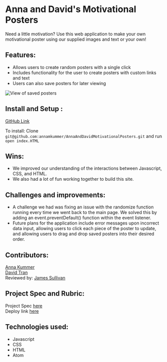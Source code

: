 # Anna and David's Motivational Posters
  Need a little motivation? Use this web application to make your own motivational
  poster using our supplied images and text or your own!

## Features:
  - Allows users to create random posters with a single click
  - Includes functionality for the user to create posters with custom links and text
  - Users can also save posters for later viewing

![View of saved posters](https://user-images.githubusercontent.com/60856601/132134634-d6ea73ce-c310-4964-b45a-4ea4a0097dca.png)

## Install and Setup :
[GitHub Link](https://github.com/annamkummer/AnnaAndDavidMotivationalPosters)

To install: Clone `git@github.com:annamkummer/AnnaAndDavidMotivationalPosters.git`
and run `open index.HTML`

## Wins:
  - We improved our understanding of the interactions between Javascript, CSS, and HTML.
  - We also had a lot of fun working together to build this site.

## Challenges and improvements:
  - A challenge we had was fixing an issue with the randomize function running every time we went back to the main page. We solved this by adding an event.preventDefault() function within the event listener.
  - Future plans for the application include error messages upon incorrect data input, allowing users to click each piece of the poster to update, and allowing users to drag and drop saved posters into their desired order.

## Contributors:
[Anna Kummer](https://github.com/annamkummer)<br>
[David Tran](https://github.com/isleofyou)<br>
Reviewed by: [James Sullivan](https://github.com/jsullivan5)

## Project Spec and Rubric:
Project Spec [here](https://frontend.turing.io/projects/module-1/hang-in-there.html)<br>
Deploy link [here](https://annamkummer.github.io/AnnaAndDavidMotivationalPosters/)

## Technologies used:
  - Javascript
  - CSS
  - HTML
  - Atom

